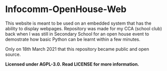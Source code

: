 # Infocomm-OpenHouse-Web
This website is meant to be used on an embedded system that has the ability to display webpages.
Repository was made for my CCA (school club) back when I was still in Secondary School for an open house event to demostrate how basic Python can be learnt within a few minutes.

Only on 18th March 2021 that this repository became public and open source.

**Licensed under AGPL-3.0. Read LICENSE for more information.**
